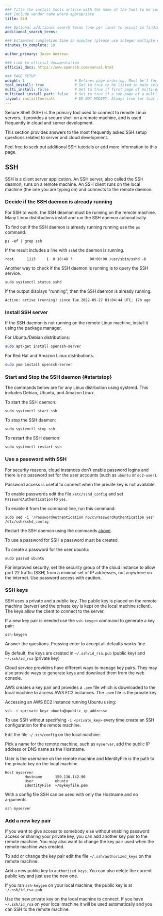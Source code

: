```yaml
---
### Title the install tools article with the name of the tool to be installed
### Include vendor name where appropriate
title: SSH

### Optional additional search terms (one per line) to assist in finding the article
additional_search_terms:

### Estimated completion time in minutes (please use integer multiple of 5)
minutes_to_complete: 10

author_primary: Jason Andrews

### Link to official documentation
official_docs: https://www.openssh.com/manual.html

### PAGE SETUP
weight: 1                       # Defines page ordering. Must be 1 for first (or only) page.
tool_install: true              # Set to true to be listed in main selection page, else false
multi_install: false            # Set to true if first page of multi-page article, else false
multitool_install_part: false   # Set to true if a sub-page of a multi-page article, else false
layout: installtoolsall         # DO NOT MODIFY. Always true for tool install articles
---
```


Secure Shell (SSH) is the primary tool used to connect to remote Linux servers. It provides a secure shell on a remote machine, and is used frequently in cloud and server development. 

This section provides answers to the most frequently asked SSH setup questions related to server and cloud development.

Feel free to seek out additional SSH tutorials or add more information to this page. 

## SSH 

SSH is a client server application. An SSH server, also called the SSH deamon, runs on a remote machine.  An SSH client runs on the local machine (the one you are typing on) and connects to the remote daemon. 

### Decide if the SSH daemon is already running

For SSH to work, the SSH deamon must be running on the remote machine. Many Linux distributions install and run the SSH daemon automatically.

To find out if the SSH daemon is already running running use the `ps` command.
```console
ps -ef | grep ssh
```
If the result includes a line with `sshd` the daemon is running.
```output
root      1113     1  0 18:48 ?        00:00:00 /usr/sbin/sshd -D
```
Another way to check if the SSH daemon is running is to query the SSH service.
```console
sudo systemctl status sshd
```
If the output displays "running", then the SSH daemon is already running.
```output
Active: active (running) since Tue 2022-09-27 01:04:44 UTC; 17h ago
```
### Install SSH server

If the SSH daemon is not running on the remote Linux machine, install it using the package manager.

For Ubuntu/Debian distributions:
```bash
sudo apt-get install openssh-server 
```
For Red Hat and Amazon Linux distributions.
```bash
sudo yum install openssh-server 
```

### Start and Stop the SSH daemon {#startstop}

The commands below are for any Linux distrbution using systemd. This includes Debian, Ubuntu, and Amazon Linux. 

To start the SSH daemon:
```console
sudo systemctl start ssh 
```
To stop the SSH daemon:
```console
sudo systemctl stop ssh 
```
To restart the SSH daemon:
```console
sudo systemctl restart ssh 
```
### Use a password with SSH

For security reasons, cloud instances don’t enable password logins and there is no password set for the user accounts (such as `ubuntu` or `ec2-user`).

Password access is useful to connect when the private key is not available. 

To enable passwords edit the file `/etc/sshd_config` and set `PasswordAuthentication` to `yes`.

To enable it from the command line, run this command:
```console
sudo sed -i '/PasswordAuthentication no/c\PasswordAuthentication yes' /etc/ssh/sshd_config
```
Restart the SSH daemon using the commands [above](#startstop). 

To use a password for SSH a password must be created. 

To create a password for the user ubuntu:
```console
sudo passwd ubuntu
```

For improved security, set the security group of the cloud instance to allow port 22 traffic (SSH) from a minimal set of IP addresses, not anywhere on the internet. Use password access with caution. 

### SSH keys

SSH uses a private and a public key. The public key is placed on the remote machine (server) and the private key is kept on the local machine (client). The keys allow the client to connect to the server.

If a new key pair is needed use the `ssh-keygen` command to generate a key pair:
```console
ssh-keygen
```
Answer the questions. Pressing enter to accept all defaults works fine. 

By default, the keys are created in `~/.ssh/id_rsa.pub` (public key) and `~/.ssh/id_rsa` (private key)

Cloud service providers have different ways to manage key pairs. They may also provide ways to generate keys and download them from the web console.

AWS creates a key pair and provides a `.pem` file which is downloaded to the local machine to access AWS EC2 instances. The `.pem` file is the private key.

Accessing an AWS EC2 instance running Ubuntu using:
```console
ssh -i <private_key> ubuntu@<public_ip_address>
```
To use SSH without specifying `-i <private_key>` every time create an SSH configuration for the remote machine. 

Edit the file `~/.ssh/config` on the local machine. 

Pick a name for the remote machine, such as `myserver`, add the public IP address or DNS name as the Hostname.

User is the username on the remote machine and IdentityFile is the path to the private key on the local machine. 

```output
Host myserver
         Hostname      150.136.142.90
         User          ubuntu
         IdentityFile  ~/mykeyfile.pem
```

With a config file SSH can be used with only the Hostname and no arguments.

```console
ssh myserver
```

### Add a new key pair

If you want to give access to somebody else without enabling password access or sharing your private key, you can add another key pair to the remote machine. You may also want to change the key pair used when the remote machine was created. 

To add or change the key pair edit the file `~/.ssh/authorized_keys` on the remote machine. 

Add a new public key to `authorized_keys`. You can also delete the current public key and just use the new one. 

If you ran `ssh-keygen` on your local machine, the public key is at `~/.ssh/id_rsa.pub` 

Use the new private key on the local machine to connect. If you have `~/.ssh/id_rsa` on your local machine it will be used automatically and you can SSH to the remote machine.
